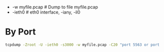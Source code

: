<!-- TITLE: Tcpdump -->
<!-- SUBTITLE: A quick summary of Tcpdump -->

* -w myfile.pcap  # Dump to file myfile.pcap
* -ieth0                 # eth0 interface,  -iany, -il0
                   
# By Port

```sh
tcpdump -Zroot -U -ieth0 -s3000 -w myfile.pcap -C20 "port 5563 or port 15562"
```
